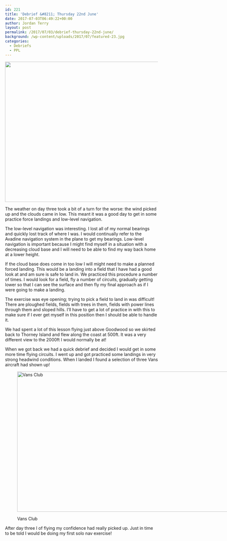 ```yaml
---
id: 221
title: 'Debrief &#8211; Thursday 22nd June'
date: 2017-07-03T06:49:22+00:00
author: Jordan Terry
layout: post
permalink: /2017/07/03/debrief-thursday-22nd-june/
background: /wp-content/uploads/2017/07/featured-23.jpg
categories:
  - Debriefs
  - PPL
---
```

<img loading="lazy" src="{{ site.baseurl }}/wp-content/uploads/2017/07/featured-23-1024x461.jpg" alt="" width="1024" height="461" class="alignnone size-large wp-image-222" srcset="{{ site.baseurl }}/wp-content/uploads/2017/07/featured-23-1024x461.jpg 1024w, {{ site.baseurl }}/wp-content/uploads/2017/07/featured-23-300x135.jpg 300w, {{ site.baseurl }}/wp-content/uploads/2017/07/featured-23-768x346.jpg 768w, {{ site.baseurl }}/wp-content/uploads/2017/07/featured-23.jpg 2000w" sizes="(max-width: 1024px) 100vw, 1024px" />

The weather on day three took a bit of a turn for the worse: the wind picked up and the clouds came in low. This meant it was a good day to get in some practice force landings and low-level navigation.

The low-level navigation was interesting. I lost all of my normal bearings and quickly lost track of where I was. I would continually refer to the Avadine navigation system in the plane to get my bearings. Low-level navigation is important because I might find myself in a situation with a decreasing cloud base and I will need to be able to find my way back home at a lower height.

If the cloud base does come in too low I will might need to make a planned forced landing. This would be a landing into a field that I have had a good look at and am sure is safe to land in. We practiced this procedure a number of times. I would look for a field, fly a number of circuits, gradually getting lower so that I can see the surface and then fly my final approach as if I were going to make a landing.

The exercise was eye opening; trying to pick a field to land in was difficult! There are ploughed fields, fields with trees in them, fields with power lines through them and sloped hills. I’ll have to get a lot of practice in with this to make sure if I ever get myself in this position then I should be able to handle it.

We had spent a lot of this lesson flying just above Goodwood so we skirted back to Thorney Island and flew along the coast at 500ft. It was a very different view to the 2000ft I would normally be at!

When we got back we had a quick debrief and decided I would get in some more time flying circuits. I went up and got practiced some landings in very strong headwind conditions. When I landed I found a selection of three Vans aircraft had shown up!<figure id="attachment_223" class="thumbnail wp-caption alignnone" style="width: 1034px">

<img loading="lazy" src="{{ site.baseurl }}/wp-content/uploads/2017/07/vans-club-1024x461.jpg" alt="Vans Club" width="1024" height="461" class="size-large wp-image-223" srcset="{{ site.baseurl }}/wp-content/uploads/2017/07/vans-club-1024x461.jpg 1024w, {{ site.baseurl }}/wp-content/uploads/2017/07/vans-club-300x135.jpg 300w, {{ site.baseurl }}/wp-content/uploads/2017/07/vans-club-768x346.jpg 768w, {{ site.baseurl }}/wp-content/uploads/2017/07/vans-club.jpg 2000w" sizes="(max-width: 1024px) 100vw, 1024px" /> <figcaption class="caption wp-caption-text">Vans Club</figcaption></figure>

After day three I of flying my confidence had really picked up. Just in time to be told I would be doing my first solo nav exercise!